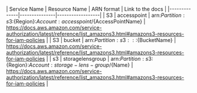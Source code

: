 | Service Name | Resource Name | ARN format | Link to the docs |
|--------------|---------------|------------------|
| S3 | accesspoint | arn:${Partition}:s3:${Region}:${Account}:accesspoint/${AccessPointName} | https://docs.aws.amazon.com/service-authorization/latest/reference/list_amazons3.html#amazons3-resources-for-iam-policies |
| S3 | bucket | arn:${Partition}:s3:::${BucketName} | https://docs.aws.amazon.com/service-authorization/latest/reference/list_amazons3.html#amazons3-resources-for-iam-policies |
| s3 | storagelensgroup | arn:${Partition}:s3:${Region}:${Account}:storage-lens-group/${Name} | https://docs.aws.amazon.com/service-authorization/latest/reference/list_amazons3.html#amazons3-resources-for-iam-policies |

